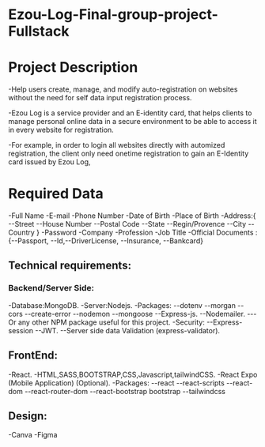 # Ezou-Log-Final-group-project-Fullstack

# Project Description

-Help users create, manage, and modify auto-registration on websites without the need for self data input registration process.

-Ezou Log is a service provider and an E-identity card, that helps clients to manage personal online data in a secure environment to be able to access it in every website for registration.

-For example, in order to login all websites directly with automized registration, the client only need onetime registration to gain an E-Identity card issued by Ezou Log,

# Required Data

-Full Name
-E-mail
-Phone Number
-Date of Birth
-Place of Birth
-Address:{
--Street
--House Number
--Postal Code
--State
--Regin/Provence
--City
--Country
}
-Password
-Company
-Profession
-Job Title
-Official Documents :{--Passport, --Id,--DriverLicense, --Insurance, --Bankcard}

## Technical requirements:

### Backend/Server Side:

-Database:MongoDB.
-Server:Nodejs.
-Packages:
--dotenv
--morgan
--cors
--create-error
--nodemon
--mongoose
--Express-js.
--Nodemailer.
---Or any other NPM package useful for this project.
-Security:
--Express-session
--JWT.
--Server side data Validation (express-validator).

## FrontEnd:

-React.
-HTML,SASS,BOOTSTRAP,CSS,Javascript,tailwindCSS.
-React Expo (Mobile Application) (Optional).
-Packages:
--react
--react-scripts
--react-dom
--react-router-dom
--react-bootstrap bootstrap
--tailwindcss

## Design:
-Canva
-Figma
